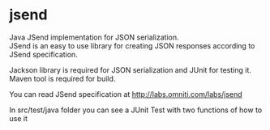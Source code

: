 jsend
=====

Java JSend implementation for JSON serialization.<br/>
JSend is an easy to use library for creating JSON responses according to JSend specification.

Jackson library is required for JSON serialization and JUnit for testing it.<br/>
Maven tool is required for build.

You can read JSend specification at http://labs.omniti.com/labs/jsend

In src/test/java folder you can see a JUnit Test with two functions of how to use it
